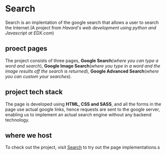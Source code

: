 # Search
Search is an implentation of the google search that allows a user to search the Internet.(A project from *Havard's web development using python and Javascript at EDX.com*)

## proect pages
The project consists of three pages, **Google Search**(_where you can type a word and search_), **Google Image Search**(_where you type in a word and the image results off the search is returned_), **Google Advanced Search**(_where you can custom your searches_).

## project tech stack
The page is developed using **HTML, CSS and SASS**, and all the forms in the page use actual google links, hence requests are sent to the google server, enabling us to implement an actual search engine without any backend technology.

## where we host
To check out the project, visit [Search](https://danieloselu3.github.io/search/) to try out the page implementations.s


